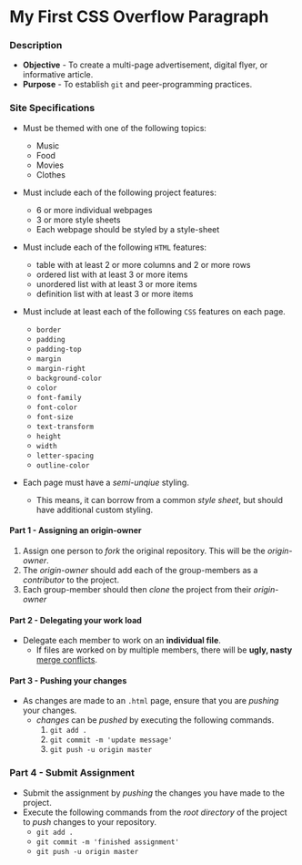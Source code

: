 # My First CSS Overflow Paragraph

### Description
* **Objective** - To create a multi-page advertisement, digital flyer, or informative article.
* **Purpose** - To establish `git` and peer-programming practices.

### Site Specifications

* Must be themed with one of the following topics:
    * Music
    * Food
    * Movies
    * Clothes

* Must include each of the following project features:
    * 6 or more individual webpages
    * 3 or more style sheets
    * Each webpage should be styled by a style-sheet

* Must include each of the following `HTML` features:
    * table with at least 2 or more columns and 2 or more rows
    * ordered list with at least 3 or more items
    * unordered list with at least 3 or more items
    * definition list with at least 3 or more items


* Must include at least each of the following `CSS` features on each page.
    * `border`
    * `padding`
    * `padding-top`
    * `margin`
    * `margin-right`
    * `background-color`
    * `color`
    * `font-family`
    * `font-color`
    * `font-size`
    * `text-transform`
    * `height`
    * `width`
    * `letter-spacing`
    * `outline-color`

* Each page must have a _semi-unqiue_ styling.
    * This means, it can borrow from a common _style sheet_, but should have additional custom styling.





#### Part 1 - Assigning an origin-owner
1. Assign one person to _fork_ the original repository. This will be the _origin-owner_.
2. The _origin-owner_ should add each of the group-members as a _contributor_ to the project.
3. Each group-member should then _clone_ the project from their _origin-owner_


#### Part 2 - Delegating your work load
* Delegate each member to work on an **individual file**.
    * If files are worked on by multiple members, there will be **ugly, nasty** [merge conflicts](https://help.github.com/en/articles/about-merge-conflicts).

#### Part 3 - Pushing your changes
* As changes are made to an `.html` page, ensure that you are _pushing_ your changes.
	* _changes_ can be _pushed_ by executing the following commands.
		1. `git add .`
		2. `git commit -m 'update message'`
		3. `git push -u origin master` 

### Part 4 - Submit Assignment
* Submit the assignment by _pushing_ the changes you have made to the project.
* Execute the following commands from the _root directory_ of the project to _push_ changes to your repository.
    * `git add .`
    * `git commit -m 'finished assignment'`
    * `git push -u origin master`
